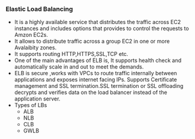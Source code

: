 ### Elastic Load Balancing

- It is a highly available service that distributes the traffic across EC2 instances and includes options that provides to control the requests to Amzon EC2s.
- It allows to distribute traffic across a group EC2 in one or more Avalaibity zones.
- It supports routing HTTP,HTTPS,SSL,TCP etc.
- One of the main advantages of ELB is, It supports health check and automatically scale in and out to meet the demands.
- ELB is secure ,works with VPCs to route traffic internally between applications and exposes internet facing IPs.
  Supports Certificate management and SSL termination.SSL termination or SSL offloading decrypts and verifies data on the load balancer instead of the application server.
- Types of LBs
  - ALB
  - NLB
  - CLB
  - GWLB
